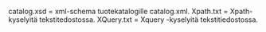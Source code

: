 catalog.xsd = xml-schema tuotekatalogille catalog.xml.      Xpath.txt = Xpath-kyselyitä tekstitedostossa.    XQuery.txt = Xquery -kyselyitä tekstitiedostossa.
